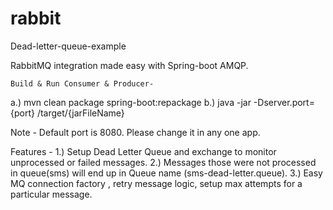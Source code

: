 # rabbit
Dead-letter-queue-example

 RabbitMQ integration made easy with Spring-boot AMQP.
 

    Build & Run Consumer & Producer-
 a.) mvn clean package spring-boot:repackage
 b.) java -jar -Dserver.port={port} /target/{jarFileName}
 
  Note - Default port is 8080. Please change it in any one app.
  
  Features - 
  1.) Setup Dead Letter Queue and exchange to monitor unprocessed or failed messages.
  2.) Messages those were not processed in queue(sms) will end up in Queue name (sms-dead-letter.queue).
  3.) Easy MQ connection factory , retry message logic, setup max attempts for a particular message.

  
